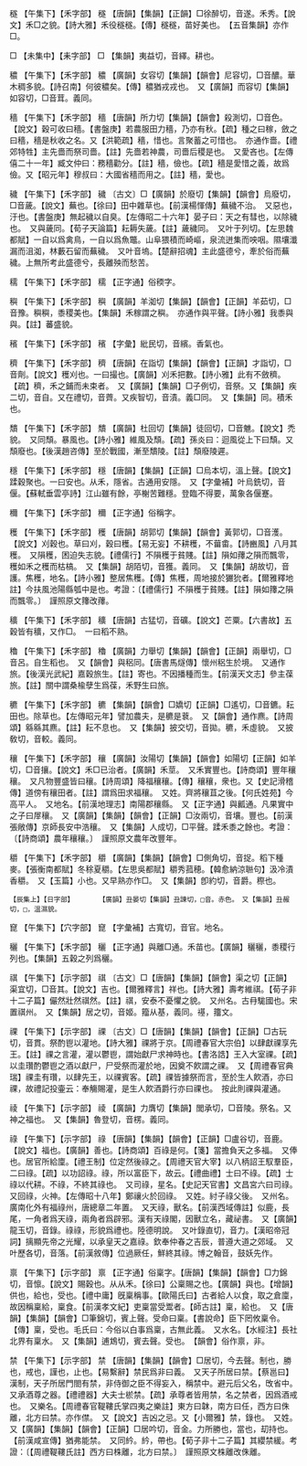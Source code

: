 <!-- { "loadSidebar": true } -->
穟	【午集下】【禾字部】	穟	【唐韻】【集韻】【正韻】□徐醉切，音遂。禾秀。【說文】禾□之貌。【詩大雅】禾役穟穟。【傳】穟穟，苗好美也。　【五音集韻】亦作□。

□	【未集中】【耒字部】	□	【集韻】夷益切，音繹。耕也。

穠	【午集下】【禾字部】	穠	【廣韻】女容切【集韻】【韻會】尼容切，□音醲。華木稠多貌。【詩召南】何彼穠矣。【傳】穠猶戎戎也。　又【廣韻】而容切【集韻】如容切，□音茸。義同。

穡	【午集下】【禾字部】	穡	【唐韻】所力切【集韻】【韻會】殺測切，□音色。【說文】穀可收曰穡。【書盤庚】若農服田力穡，乃亦有秋。【疏】種之曰稼，斂之曰穡，穡是秋收之名。又【洪範疏】穡，惜也。言聚蓄之可惜也。　亦通作嗇。【禮郊特牲】主先嗇而祭司嗇。【註】先嗇若神農，司嗇后稷是也。　又愛吝也。【左傳僖二十一年】臧文仲曰：務穡勸分。【註】穡，儉也。【疏】穡是愛惜之義，故爲儉。又【昭元年】穆叔曰：大國省穡而用之。【註】穡，愛也。

穢	【午集下】【禾字部】	穢	〔古文〕□【廣韻】於廢切【集韻】【韻會】烏廢切，□音薉。【說文】蕪也。【徐曰】田中雜草也。【前漢楊惲傳】蕪穢不治。　又惡也，汙也。【書盤庚】無起穢以自臭。【左傳昭二十六年】晏子曰：天之有彗也，以除穢也。　又與薉同。【荀子天論篇】耘耨失薉。【註】薉穢同。　又叶于列切。【左思魏都賦】一自以爲禽鳥，一自以爲魚鼈。山阜猥積而崎嶇，泉流迸集而咉咽。隰壤瀸漏而沮洳，林藪石留而蕪穢。　又叶音塢。【楚辭招魂】主此盛德兮，牽於俗而蕪穢。上無所考此盛德兮，長離殃而愁苦。

穤	【午集下】【禾字部】	穤	【正字通】俗稬字。

穥	【午集下】【禾字部】	穥	【廣韻】羊洳切【集韻】【韻會】【正韻】羊茹切，□音豫。穥穥，黍稷美也。【集韻】禾稼謂之穥。　亦通作與平聲。【詩小雅】我黍與與。【註】蕃盛貌。

穦	【午集下】【禾字部】	穦	【字彙】紕民切，音繽。香氣也。

穧	【午集下】【禾字部】	穧	【唐韻】在詣切【集韻】【韻會】【正韻】才詣切，□音劑。【說文】穫刈也。一曰撮也。【廣韻】刈禾把數。【詩小雅】此有不斂穧。【疏】穧，禾之鋪而未束者。　又【廣韻】【集韻】□子例切，音祭。又【集韻】疾二切，音自。又在禮切，音薺。又疾智切，音漬。義□同。　又【集韻】同。積禾也。

穨	【午集下】【禾字部】	穨	【廣韻】杜回切【集韻】徒回切，□音魋。【說文】禿貌。　又同頹。暴風也。【詩小雅】維風及頹。【疏】孫炎曰：迴風從上下曰頹。又頹廢也。【後漢趙咨傳】至於戰國，漸至穨陵。【註】頹廢陵遲。

穩	【午集下】【禾字部】	穩	【唐韻】【集韻】【正韻】□烏本切，溫上聲。【說文】蹂穀聚也。一曰安也。从禾，隱省。古通用安隱。　又【字彙補】叶烏銑切，音偃。【蘇軾垂雲亭詩】江山雖有餘，亭榭苦難穩。登臨不得要，萬象各偃蹇。

穪	【午集下】【禾字部】	穪	【正字通】俗稱字。

穫	【午集下】【禾字部】	穫	【唐韻】胡郭切【集韻】【韻會】黃郭切，□音濩。【說文】刈穀也。草曰刈，穀曰穫。【易无妄】不耕穫，不葘畬。【詩豳風】八月其穫。　又隕穫，困迫失志貌。【禮儒行】不隕穫于貧賤。【註】隕如蘀之隕而飄零，穫如禾之穫而枯槁。　又【集韻】胡陌切，音獲。義同。　又【集韻】胡故切，音護。焦穫，地名。【詩小雅】整居焦穫。【傳】焦穫，周地接於玁狁者。【爾雅釋地註】今扶風池陽縣瓠中是也。考證：〔【禮儒行】不隕穫于貧賤。【註】隕如籜之隕而飄零。〕　謹照原文籜改蘀。 

穬	【午集下】【禾字部】	穬	【唐韻】古猛切，音礦。【說文】芒粟。【六書故】五穀皆有穬，又作□。　一曰稻不熟。

穭	【午集下】【禾字部】	穭	【廣韻】力舉切【集韻】【韻會】【正韻】兩舉切，□音呂。自生稻也。　又【韻會】與稆同。【唐書馬燧傳】懷州稆生於境。　又通作旅。【後漢光武紀】嘉穀旅生。【註】寄也。不因播種而生。【前漢天文志】參主葆旅。【註】關中謂桑楡孽生爲葆，禾野生曰旅。

穮	【午集下】【禾字部】	穮	【集韻】【韻會】□嬌切【正韻】□遙切，□音鑣。耘田也。除草也。【左傳昭元年】譬加農夫，是穮是蔉。　又【韻會】通作麃。【詩周頌】緜緜其麃。【註】耘不息也。　又【集韻】披交切，音拋。穮，禾虛貌。　又披敎切，音較。義同。

穰	【午集下】【禾字部】	穰	【廣韻】汝陽切【集韻】【韻會】如陽切【正韻】如羊切，□音攘。【說文】禾□已治者。【廣韻】禾莖。　又禾實豐也。【詩商頌】豐年穰穰。　又凡物豐盛皆曰穰。【詩周頌】降福穰穰。【傳】穰穰，衆也。又【史記滑稽傳】道傍有穰田者。【註】謂爲田求福穰。　又姓。齊將穰苴之後。【何氏姓苑】今高平人。　又地名。【前漢地理志】南陽郡穰縣。　又【正字通】與瓤通。凡果實中之子曰屖穰。　又【廣韻】【集韻】【韻會】【正韻】□汝兩切，音壤。豐也。【前漢張敞傳】京師長安中浩穰。　又【集韻】人成切，□平聲。蹂禾黍之餘也。考證：〔【詩商頌】農年穰穰。〕　謹照原文農年改豐年。 

穱	【午集下】【禾字部】	穱	【廣韻】【集韻】【韻會】□側角切，音捉。稻下種麥。【張衡南都賦】冬稌夏穱。【左思吳都賦】穱秀菰穂。【韓愈納涼聮句】汲冷漬香穱。　又【玉篇】小也。又早熟亦作□。　又【集韻】卽約切，音爵。穄也。

	【辰集上】【日字部】		【廣韻】丑晏切【集韻】丑諫切，□音。赤色。　又【集韻】丑赧切，□，溫濕貌。

窤	【午集下】【穴字部】	窤	【字彙補】古寬切，音官。地名。

穲	【午集下】【禾字部】	穲	【正字通】與離□通。禾苗也。【廣韻】穲穲，黍稷行列也。【集韻】五穀之列爲穲。

祺	【午集下】【示字部】	祺	〔古文〕□【唐韻】【集韻】【韻會】渠之切【正韻】渠宜切，□音其。【說文】吉也。【爾雅釋言】祥也。【詩大雅】壽考維祺。【荀子非十二子篇】儼然壯然祺然。【註】祺，安泰不憂懼之貌。　又州名。古冄駹國也。宋置祺州。　又【集韻】居之切，音姬。籀从基，義同。禥，籒文。

祼	【午集下】【示字部】	祼	〔古文〕□【唐韻】【集韻】【韻會】【正韻】□古玩切，音貫。祭酌鬯以灌地。【詩大雅】祼將于京。【周禮春官大宗伯】以肆獻祼享先王。【註】祼之言灌，灌以鬱鬯，謂始獻尸求神時也。【書洛誥】王入大室祼。【疏】以圭瓚酌鬱鬯之酒以獻尸，尸受祭而灌於地，因奠不飮謂之祼。　又【周禮春官典瑞】祼圭有瓚，以肆先王，以祼賓客。【疏】祼皆據祭而言，至於生人飮酒，亦曰祼，故禮記投壷云：奉觴賜灌，是生人飮酒爵行亦曰祼也。　按此則祼與灌通。

祾	【午集下】【示字部】	祾	【廣韻】力膺切【集韻】閭承切，□音陵。祭名。又神之福也。　又【集韻】魯登切，音楞。義同。

祿	【午集下】【示字部】	祿	【唐韻】【集韻】【韻會】【正韻】□盧谷切，音鹿。【說文】福也。【廣韻】善也。【詩商頌】百祿是何。【箋】當擔負天之多福。　又俸也。居官所給廩。【禮王制】位定然後祿之。【周禮天官大宰】以八柄詔王馭羣臣，二曰祿。【疏】以功詔祿。祿，所以富臣下，故云。【禮曲禮】士曰不祿。【疏】士祿以代耕。不祿，不終其祿也。　又司祿，星名。【史記天官書】文昌宮六曰司祿。　又回祿，火神。【左傳昭十八年】鄭禳火於回祿。　又姓。紂子祿父後。　又州名。廣南化外有福祿州，唐總章二年置。　又天祿，獸名。【前漢西域傳註】似鹿，長尾，一角者爲天祿，兩角者爲辟邪。漢有天祿閣，因獸立名，藏祕書。　又【廣韻】龍玉切，音錄。祿祿，形貌爲禮也。陸德明說。　又叶錄直切，音力。【漢昭帝冠詞】摛顯先帝之光耀，以承皇天之嘉祿。欽奉仲春之吉辰，普遵大道之郊域。　又叶歷各切，音落。【前漢敘傳】位過厥任，鮮終其祿。博之翰音，鼓妖先作。

禀	【午集下】【示字部】	禀	【正字通】俗稟字。【唐韻】【集韻】【韻會】□力錦切，音懔。【說文】賜穀也。从从禾。【徐曰】公稟賜之也。【廣韻】與也。【增韻】供也，給也，受也。【禮中庸】旣稟稱事。【歐陽氏曰】古者給人以食，取之倉廩，故因稱稟給，稟食。【前漢孝文紀】吏稟當受鬻者。【師古註】稟，給也。　又【唐韻】【集韻】【韻會】□筆錦切，賓上聲。受命曰稟。【書說命】臣下罔攸稟令。【傳】稟，受也。毛氏曰：今俗以白事爲稟，古無此義。　又水名。【水經注】長社北界有稟水。　又【集韻】逋鴆切，賓去聲。受也。　【韻會】俗作禀，非。

禁	【午集下】【示字部】	禁	【唐韻】【集韻】【韻會】□居切，今去聲。制也，勝也，戒也，謹也，止也。【易繫辭】禁民爲非曰義。　又天子所居曰禁。【蔡邕曰】漢制，天子所居門閤有禁，非侍御之臣不得妄入，稱禁中。避元后父名，攺省中。　又承酒尊之器。【禮禮器】大夫士棜禁。【疏】承尊者皆用禁，名之禁者，因爲酒戒也。　又樂名。【周禮春官鞮鞻氏掌四夷之樂註】東方曰韎，南方曰任，西方曰侏離，北方曰禁。亦作僸。　又【說文】吉凶之忌。又【小爾雅】禁，錄也。　又姓。　又【廣韻】【集韻】【韻會】【正韻】□居吟切，音金。力所勝也，當也，刧持也。【前漢咸宣傳】猶弗能禁。　又同紟。紟，帶也。【荀子非十二子篇】其纓禁緩。考證：〔【周禮鞮鞻氏註】西方曰株離，北方曰禁。〕　謹照原文株離改侏離。 

